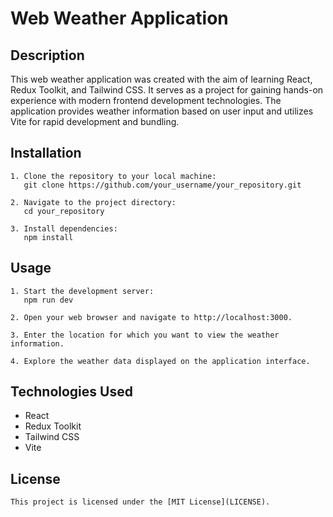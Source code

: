 # Web Weather Application

## Description
This web weather application was created with the aim of learning React, Redux Toolkit, and Tailwind CSS. It serves as a project for gaining hands-on experience with modern frontend development technologies. The application provides weather information based on user input and utilizes Vite for rapid development and bundling.

## Installation
```
1. Clone the repository to your local machine:
   git clone https://github.com/your_username/your_repository.git
   
2. Navigate to the project directory:
   cd your_repository
   
3. Install dependencies:
   npm install
```

## Usage
```
1. Start the development server:
   npm run dev
   
2. Open your web browser and navigate to http://localhost:3000.
   
3. Enter the location for which you want to view the weather information.
   
4. Explore the weather data displayed on the application interface.
```

## Technologies Used
- React
- Redux Toolkit
- Tailwind CSS
- Vite

## License
```
This project is licensed under the [MIT License](LICENSE).
```
